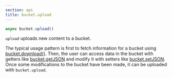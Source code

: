 ```yaml
---
section: api
title: bucket.upload
---
```


```js
async bucket.upload()
```

`upload` uploads new content to a bucket.

The typical usage pattern is first to fetch information for a bucket using [bucket.download()](#docs-bucket-download). Then, the user can access data in the bucket with getters like [bucket.getJSON](#docs-bucket-getjson) and modify it with setters like [bucket.setJSON](#docs-bucket-setjson). Once some modifications to the bucket have been made, it can be uploaded with `bucket.upload`.


